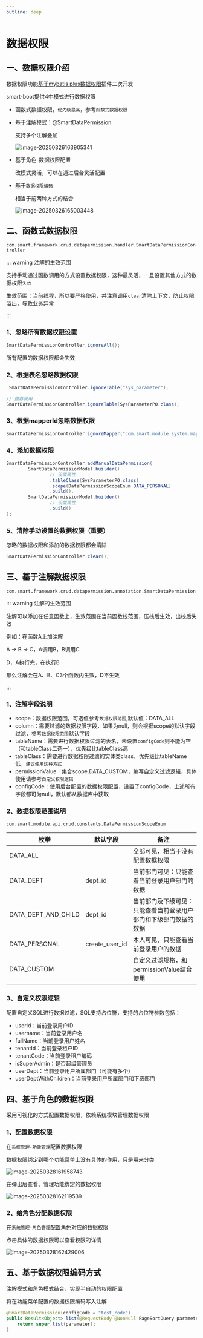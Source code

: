 ```yaml
---
outline: deep
---
```


# 数据权限

## 一、数据权限介绍

数据权限功能[基于mybatis plus数据权限](https://baomidou.com/plugins/data-permission/)插件二次开发

smart-boot提供4中模式进行数据权限

- 函数式数据权限，`优先级最高`，参考`函数式数据权限`

- 基于注解模式：@SmartDataPermission

  支持多个注解叠加

  ![image-20250326163905341](images\image-20250326163905341.png)

- 基于角色-数据权限配置

  改模式灵活，可以在通过后台灵活配置

- 基于`数据权限编码`

  相当于前两种方式的结合

  ![image-20250326165003448](images\image-20250326165003448.png)

## 二、函数式数据权限

`com.smart.framework.crud.datapermission.handler.SmartDataPermissionController`

::: warning 注解的生效范围

支持手动通过函数调用的方式设置数据权限，这种最灵活，一旦设置其他方式的数据权限`失效`

生效范围：当前线程，所以要严格使用，并注意调用`clear`清除上下文，防止权限溢出，导致业务异常

:::

### 1、忽略所有数据权限设置

```java
SmartDataPermissionController.ignoreAll();
```

所有配置的数据权限都会失效

### 2、根据表名忽略数据权限

```java
 SmartDataPermissionController.ignoreTable("sys_parameter");

// 推荐使用
SmartDataPermissionController.ignoreTable(SysParameterPO.class);
```

### 3、根据mapperId忽略数据权限

```java
SmartDataPermissionController.ignoreMapper("com.smart.module.system.mapper.SysParameterMapper.list");
```

### 4、添加数据权限

```java
SmartDataPermissionController.addManualDataPermission(
        SmartDataPermissionModel.builder()
                // 设置属性
    		    .tableClass(SysParameterPO.class)
                .scope(DataPermissionScopeEnum.DATA_PERSONAL)
                .build(),
        SmartDataPermissionModel.builder()
                // 设置属性
                .build()
);
```

### 5、清除手动设置的数据权限（重要）

忽略的数据权限和添加的数据权限都会清除

```java
SmartDataPermissionController.clear();
```

## 三、基于注解数据权限

`com.smart.framework.crud.datapermission.annotation.SmartDataPermission`

::: warning 注解的生效范围

注解可以添加在任意函数上，生效范围在当前函数栈范围，压栈后生效，出栈后失效

例如：在函数A上加注解

A -> B -> C，A调用B，B调用C

D，A执行完，在执行B

那么注解会在A、B、C3个函数内生效，D不生效

:::

### 1、注解字段说明

- scope：数据权限范围，可选值参考`数据权限范围`,默认值：DATA_ALL
- column：需要过滤的数据权限字段，如果为null，则会根据scope的默认字段过滤，参考`数据权限范围`默认字段
- tableName：需要进行数据权限过滤的表名，未设置`configCode`则不能为空（和tableClass二选一），优先级比tableClass高
- tableClass：需要进行数据权限过滤的实体类class，优先级比tableName低，`建议使用这种方式`
- permissionValue：集合scope.DATA_CUSTOM，编写自定义过滤逻辑，具体使用请参考`自定义权限逻辑`
- configCode：使用后台配置的数据权限配置，设置了configCode，上述所有字段都可为null，默认都从数据库中获取

### 2、数据权限范围说明

`com.smart.module.api.crud.constants.DataPermissionScopeEnum`

| 枚举 | 默认字段 | 备注 |
| --- | --- | --- |
| DATA_ALL |  | 全部可见，相当于没有配置数据权限 |
| DATA_DEPT | dept_id | 当前部门可见：只能查看当前登录用户部门的数据 |
| DATA_DEPT_AND_CHILD | dept_id | 当前部门及下级可见：只能查看当前登录用户部门和下级部门数据的数据 |
| DATA_PERSONAL | create_user_id | 本人可见，只能查看当前登录用户的数据 |
| DATA_CUSTOM |  | 自定义过滤规格，和permissionValue结合使用 |

### 3、自定义权限逻辑

配置自定义SQL进行数据过滤，SQL支持占位符，支持的占位符参数包括：

- userId：当前登录用户ID
- username：当前登录用户名
- fullName：当前登录用户姓名
- tenantId：当前登录租户ID
- tenantCode：当前登录租户编码
- isSuperAdmin：是否超级管理员
- userDept：当前登录用户所属部门（可能有多个）
- userDeptWithChildren：当前登录用户所属部门和下级部门

## 四、基于角色的数据权限

采用可视化的方式配置数据权限，依赖系统模块管理数据权限

### 1、配置数据权限

在`系统管理-功能管理`配置数据权限

数据权限绑定到哪个功能菜单上没有具体的作用，只是用来分类

![image-20250328161958743](images\image-20250328161958743.png)

在弹出层查看、管理功能绑定的数据权限

![image-20250328162119539](images\image-20250328162119539.png)

### 2、给角色分配数据权限

在`系统管理-角色管理`配置角色对应的数据权限

点击具体的数据权限可以查看权限的详情

![image-20250328162429006](images\image-20250328162429006.png)

## 五、基于数据权限编码方式

注解模式和角色模式结合，实现半自动的权限配置

将在功能菜单配置的数据权限编码写入注解

```java
@SmartDataPermission(configCode = "test_code")
public Result<Object> list(@RequestBody @NonNull PageSortQuery parameter) {
    return super.list(parameter);
}
```
